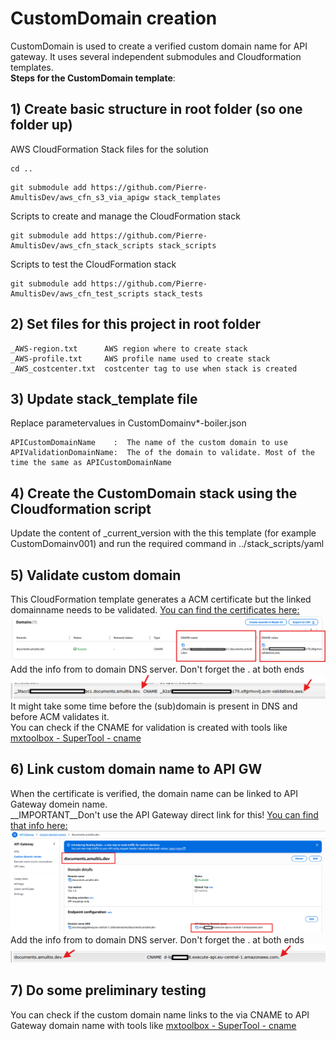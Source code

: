 ﻿# CustomDomain creation
CustomDomain is used to create a verified custom domain name for API gateway.
It uses several independent submodules and Cloudformation templates.
<BR>
__Steps for the CustomDomain template__:
 
## 1) Create basic structure in root folder (so one folder up)
AWS CloudFormation Stack files for the solution
```
cd ..
```

```
git submodule add https://github.com/Pierre-AmultisDev/aws_cfn_s3_via_apigw stack_templates
```

Scripts to create and manage the CloudFormation stack
```
git submodule add https://github.com/Pierre-AmultisDev/aws_cfn_stack_scripts stack_scripts
```

Scripts to test the CloudFormation stack
```
git submodule add https://github.com/Pierre-AmultisDev/aws_cfn_test_scripts stack_tests
```

## 2) Set files for this project in root folder
```
_AWS-region.txt      AWS region where to create stack
_AWS-profile.txt     AWS profile name used to create stack 
_AWS_costcenter.txt  costcenter tag to use when stack is created 
```

## 3) Update stack_template file
Replace parametervalues in CustomDomainv*-boiler.json 
```
APICustomDomainName    :  The name of the custom domain to use
APIValidationDomainName:  The of the domain to validate. Most of the time the same as APICustomDomainName

```

## 4) Create the CustomDomain stack using the Cloudformation script
Update the content of _current_version with the this template (for example CustomDomainv001) and run the required command in ../stack_scripts/yaml

## 5) Validate custom domain
This CloudFormation template generates a ACM certificate but the linked domainname needs to be validated.
[You can find the certificates here:](https://eu-central-1.console.aws.amazon.com/acm/home?region=eu-central-1#/certificates/list)
![CNAME settings for ACM](./assets/img/AWS_ACM_CNAME.png)
Add the info from to domain DNS server. Don't forget the . at both ends
![DNS CNAME settings for ACM](./assets/img/DNS_entry.png)
It might take some time before the (sub)domain is present in DNS and before ACM validates it.
<BR>
You can check if the CNAME for validation is created with tools like [mxtoolbox - SuperTool - cname](https://mxtoolbox.com/SuperTool.aspxYou)

## 6) Link custom domain name to API GW
When the certificate is verified, the domain name can be linked to API Gateway domein name. <BR>
__IMPORTANT__Don't use the API Gateway direct link for this! 
[You can find that info here:](https://eu-central-1.console.aws.amazon.com/apigateway/main/publish/domain-names?region=eu-central-1)
![CNAME settings for domain in API GW](./assets/img/AWS_domain_to_APIGW.png)
Add the info from to domain DNS server. Don't forget the . at both ends
![DNS CNAME settings for API GW](./assets/img/domain_to_api_CNAME.png)

## 7) Do some preliminary testing
You can check if the custom domain name links to the via CNAME to API Gateway domain name with tools like [mxtoolbox - SuperTool - cname](https://mxtoolbox.com/SuperTool.aspxYou)
